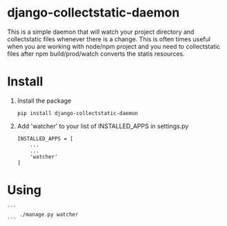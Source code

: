 django-collectstatic-daemon
===========================

This is a simple daemon that will watch your project directory and collectstatic files whenever there is a change.
This is often times useful when you are working with node/npm project and you need to collectstatic files
after npm build/prod/watch converts the statis resources.


# Install

1)  Install the package

    ```pip install django-collectstatic-daemon```

2) Add 'watcher' to your list of INSTALLED_APPS in settings.py
    

    ```
    INSTALLED_APPS = [
        ...
        ...
        'watcher'
    ]
    ```

# Using

    ```
        ./manage.py watcher
    ```
